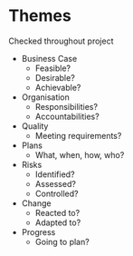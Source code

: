 # Themes

Checked throughout project

- Business Case
  - Feasible?
  - Desirable?
  - Achievable?
- Organisation
  - Responsibilities?
  - Accountabilities?
- Quality
  - Meeting requirements?
- Plans
  - What, when, how, who?
- Risks
  - Identified?
  - Assessed?
  - Controlled?
- Change
  - Reacted to?
  - Adapted to?
- Progress
  - Going to plan?
